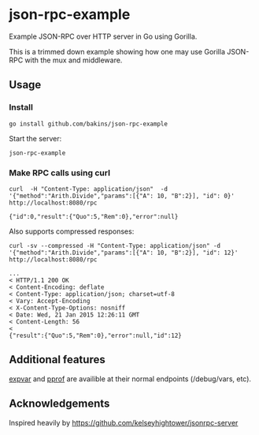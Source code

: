 # json-rpc-example
Example JSON-RPC over HTTP server in Go using Gorilla.

This is a trimmed down example showing how one may use Gorilla
JSON-RPC with the mux and middleware.

## Usage

### Install

```
go install github.com/bakins/json-rpc-example
```

Start the  server:

```
json-rpc-example
```

### Make RPC calls using curl

```
curl  -H "Content-Type: application/json"  -d '{"method":"Arith.Divide","params":[{"A": 10, "B":2}], "id": 0}' http://localhost:8080/rpc
```

```
{"id":0,"result":{"Quo":5,"Rem":0},"error":null}
```

Also supports compressed responses:

```
curl -sv --compressed -H "Content-Type: application/json" -d '{"method":"Arith.Divide","params":[{"A": 10, "B":2}], "id": 12}' http://localhost:8080/rpc
```

```
...
< HTTP/1.1 200 OK
< Content-Encoding: deflate
< Content-Type: application/json; charset=utf-8
< Vary: Accept-Encoding
< X-Content-Type-Options: nosniff
< Date: Wed, 21 Jan 2015 12:26:11 GMT
< Content-Length: 56
<
{"result":{"Quo":5,"Rem":0},"error":null,"id":12}
```

## Additional features

[expvar](http://golang.org/pkg/expvar) and
[pprof](http://golang.org/pkg/net/http/pprof/) are availible at their
normal endpoints (/debug/vars, etc).


## Acknowledgements

Inspired heavily by https://github.com/kelseyhightower/jsonrpc-server
